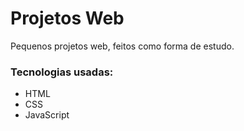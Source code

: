 # Projetos Web 

Pequenos projetos web, feitos como forma de estudo.

### Tecnologias usadas:
- HTML
- CSS
- JavaScript
